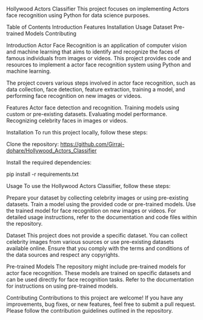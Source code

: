 Hollywood Actors Classifier
This project focuses on implementing Actors face recognition using Python for data science purposes.

Table of Contents
Introduction
Features
Installation
Usage
Dataset
Pre-trained Models
Contributing



Introduction
Actor Face Recognition is an application of computer vision and machine learning that aims to identify and recognize the faces of famous individuals from images or videos. This project provides code and resources to implement a actor face recognition system using Python and  machine learning.

The project covers various steps involved in actor face recognition, such as data collection, face detection, feature extraction, training a model, and performing face recognition on new images or videos.

Features
Actor face detection and recognition.
Training models using custom or pre-existing datasets.
Evaluating model performance.
Recognizing celebrity faces in images or videos.

Installation
To run this project locally, follow these steps:

Clone the repository: https://github.com/Girraj-dohare/Hollywood_Actors_Classifier



Install the required dependencies:

pip install -r requirements.txt

Usage
To use the Hollywood Actors Classifier, follow these steps:

Prepare your dataset by collecting celebrity images or using pre-existing datasets.
Train a model using the provided code or pre-trained models.
Use the trained model for face recognition on new images or videos.
For detailed usage instructions, refer to the documentation and code files within the repository.

Dataset
This project does not provide a specific dataset. You can collect celebrity images from various sources or use pre-existing datasets available online. Ensure that you comply with the terms and conditions of the data sources and respect any copyrights.

Pre-trained Models
The repository might include pre-trained models for actor face recognition. These models are trained on specific datasets and can be used directly for face recognition tasks. Refer to the documentation for instructions on using pre-trained models.

Contributing
Contributions to this project are welcome! If you have any improvements, bug fixes, or new features, feel free to submit a pull request. Please follow the contribution guidelines outlined in the repository.